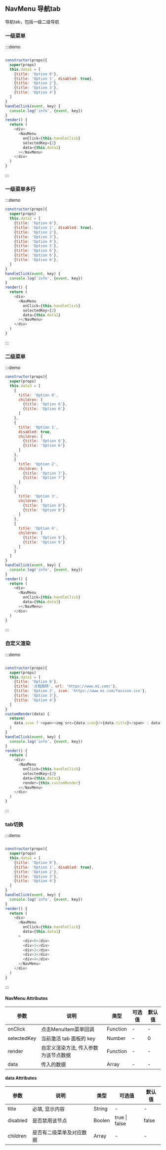 ## NavMenu 导航tab

导航tab，包括一级二级导航

### 一级菜单
:::demo

```js

constructor(props){
  super(props)
  this.data1 = [
    {title: 'Option 0'},
    {title: 'Option 1', disabled: true},
    {title: 'Option 2'},
    {title: 'Option 3'},
    {title: 'Option 4'}
  ]
}
handleClick(event, key) {
  console.log('info', {event, key})
}
render() {
  return (
    <div>
      <NavMenu
        onClick={this.handleClick}
        selectedKey={2}
        data={this.data1}
      ></NavMenu>
    </div>
  )
}
```
:::

### 一级菜单多行

:::demo
```js
constructor(props){
  super(props)
  this.data2 = [
    {title: 'Option 0'},
    {title: 'Option 1', disabled: true},
    {title: 'Option 2'},
    {title: 'Option 3'},
    {title: 'Option 4'},
    {title: 'Option 5'},
    {title: 'Option 6'},
    {title: 'Option 6'},
    {title: 'Option 6'},
  ]
}
handleClick(event, key) {
  console.log('info', {event, key})
}
render() {
  return (
    <div>
      <NavMenu
        onClick={this.handleClick}
        selectedKey={2}
        data={this.data2}
      ></NavMenu>
    </div>
  )
}
```
:::

### 二级菜单

:::demo
```js
constructor(props){
  super(props)
  this.data3 = [
    {
      title: 'Option 0',
      children: [
        {title: 'Option 6'},
        {title: 'Option 6'}
      ]
    },
    {
      title: 'Option 1', 
      disabled: true,
      children: [
        {title: 'Option 6'},
        {title: 'Option 6'}
      ]
    },
    {
      title: 'Option 2', 
      children: [
        {title: 'Option 7'},
        {title: 'Option 7'}
      ]
    },
    {
      title: 'Option 3', 
      children: [
        {title: 'Option 8'},
        {title: 'Option 8'}
      ]
    },
    {
      title: 'Option 4', 
      children: [
        {title: 'Option 9'},
        {title: 'Option 9'}
      ]
    }
  ]
}
handleClick(event, key) {
  console.log('info', {event, key})
}
render() {
  return (
    <div>
      <NavMenu
        onClick={this.handleClick}
        data={this.data3}
      ></NavMenu>
    </div>
  )
}
```
:::

### 自定义渲染
:::demo

```js

constructor(props){
  super(props)
  this.data1 = [
    {title: 'Option 0'},
    {title: '点我跳转', url: 'https://www.mi.com/'},
    {title: 'Option 2', icon: 'https://www.mi.com/favicon.ico'},
    {title: 'Option 3'},
    {title: 'Option 4'}
  ]
}
customRender(data) {
  return(
    data.icon ? <span><img src={data.icon}/>{data.title}</span> : data.url ? <a href={data.url}>{data.title}</a> : data.title
  )
}
handleClick(event, key) {
  console.log('info', {event, key})
}
render() {
  return (
    <div>
      <NavMenu
        onClick={this.handleClick}
        selectedKey={2}
        data={this.data1}
        render={this.customRender}
      ></NavMenu>
    </div>
  )
}
```
:::

### tab切换

:::demo

```js

constructor(props){
  super(props)
  this.data1 = [
    {title: 'Option 0'},
    {title: 'Option 1', disabled: true},
    {title: 'Option 2'},
    {title: 'Option 3'},
    {title: 'Option 4'}
  ]
}
handleClick(event, key) {
  console.log('info', {event, key})
}
render() {
  return (
    <div>
      <NavMenu
        onClick={this.handleClick}
        data={this.data1}
      >
        <div>0</div>
        <div>1</div>
        <div>2</div>
        <div>3</div>
        <div>4</div>
      </NavMenu>
    </div>
  )
}
```
:::

#### NavMenu Attributes

| 参数    | 说明     | 类型     | 可选值 | 默认值     |
|------|-----|-----|-------|-------|
| onClick | 点击MenuItem菜单回调 | Function | - |- |
| selectedKey | 当前激活 tab 面板的 key | Number | - |0 |
| render | 自定义渲染方法, 传入参数为该节点数据 | Function | - | - |
| data | 传入的数据 | Array | - | - |


#### data Attributes

| 参数 | 说明 | 类型 | 可选值 | 默认值 |
| --- | --- | --- | --- | --- |
| title | 必填, 显示内容 | String | - | - |
| disabled | 是否禁用该节点 | Boolen |  true \| false | false |
| children | 是否有二级菜单及对应数据 | Array | - | - |

